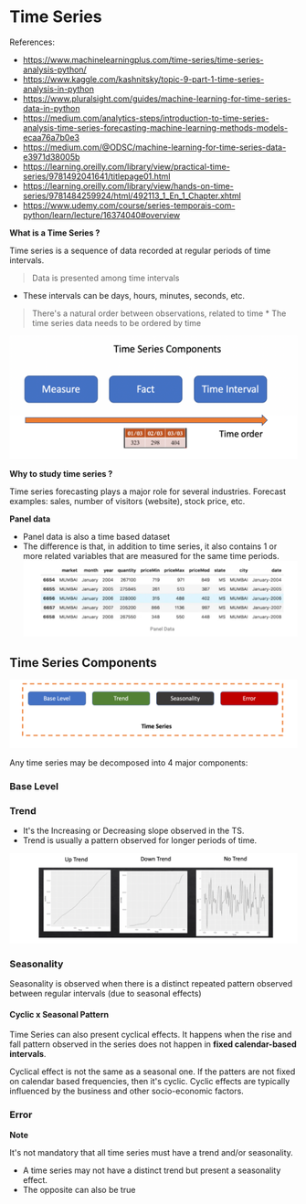 # Time Series 

References:
* https://www.machinelearningplus.com/time-series/time-series-analysis-python/
* https://www.kaggle.com/kashnitsky/topic-9-part-1-time-series-analysis-in-python
* https://www.pluralsight.com/guides/machine-learning-for-time-series-data-in-python
* https://medium.com/analytics-steps/introduction-to-time-series-analysis-time-series-forecasting-machine-learning-methods-models-ecaa76a7b0e3
* https://medium.com/@ODSC/machine-learning-for-time-series-data-e3971d38005b
* https://learning.oreilly.com/library/view/practical-time-series/9781492041641/titlepage01.html
* https://learning.oreilly.com/library/view/hands-on-time-series/9781484259924/html/492113_1_En_1_Chapter.xhtml
* https://www.udemy.com/course/series-temporais-com-python/learn/lecture/16374040#overview

**What is a Time Series ?**

Time series is a sequence of data recorded at regular periods of time intervals.

> Data is presented among time intervals
* These intervals can be days, hours, minutes, seconds, etc.

> There's a natural order between observations, related to time 
    * The time series data needs to be ordered by time

![](/assets/ts/2.png)

**Why to study time series ?**

Time series forecasting plays a major role for several industries. Forecast examples: sales, number of visitors (website),
stock price, etc.

**Panel data**

* Panel data is also a time based dataset
* The difference is that, in addition to time series, it also contains 1 or more related variables that are measured for
the same time periods. 
![](/assets/ts/3.png)

## Time Series Components

![](/assets/ts/4.png)

Any time series may be decomposed into 4 major components:

### Base Level

 
### Trend

- It's the Increasing or Decreasing slope observed in the TS.
- Trend is usually a pattern observed for longer periods of time.

![](/assets/ts/5.png)
 

### Seasonality
Seasonality is observed when there is a distinct repeated pattern observed between regular intervals (due to seasonal effects)

#### Cyclic x Seasonal Pattern
Time Series can also present cyclical effects. It happens when the rise and fall pattern observed in the series does not
happen in **fixed calendar-based intervals**. 

Cyclical effect is not the same as a seasonal one. If the patters are not fixed on calendar based frequencies, then it's cyclic. 
Cyclic effects are typically influenced by the business and other socio-economic factors. 

### Error


**Note**

It's not mandatory that all time series must have a trend and/or seasonality. 
- A time series may not have a distinct trend but present a seasonality effect.
- The opposite can also be true

